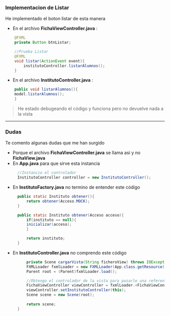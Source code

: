 ### Implementacion de Listar

He implementado el boton listar de esta manera

- En el archivo **FichaViewController.java** : 

```java
    @FXML 
    private Button btnListar;

    //Prueba Listar 
    @FXML
    void listar(ActionEvent event){
        institutoController.listarAlumnos();
    }
```

- En el archivo **InstitutoController.java** :

```java
    public void listarAlumnos(){
    model.listarAlumnos();
    }
```

> He estado debugeando el código y funciona pero no devuelve nada a la vista

---

### Dudas

Te comento algunas dudas que me han surgido

- Porque el archivo **FichaViewController.java** se llama asi y no **FichaView.java**
- En **App.java** para que sirve esta instancia 
  ```java
    //Instancio el controlador
    InstitutoController controller = new InstitutoController();
  ```
- En **InstitutoFactory.java** no termino de entender este código
  ```java
    public static Instituto obtener(){
        return obtener(Acceso.MOCK);
    }

    public static Instituto obtener(Acceso acceso){
        if(instituto == null){
        inicializar(acceso);
        }

        return instituto;
    }
    ```
- En **InstitutoController.java** no comprendo este código 
  ```java
        private Scene cargarVista(String ficheroView) throws IOException{
        FXMLLoader fxmlLoader = new FXMLLoader(App.class.getResource(ficheroView));
        Parent root = (Parent)fxmlLoader.load();  

        //Obtengo el controlador de la vista para pasarle una referencia al controlador - MVC:
        FichaViewController viewController = fxmlLoader.<FichaViewController>getController();
        viewController.setInstitutoController(this);
        Scene scene = new Scene(root); 
        
        return scene;
    }
  ```